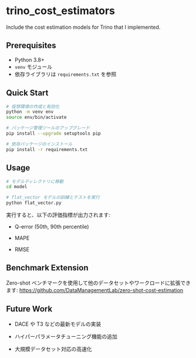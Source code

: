 # trino_cost_estimators

Include the cost estimation models for Trino that I implemented.

## Prerequisites

- Python 3.8+  
- `venv` モジュール  
- 依存ライブラリは `requirements.txt` を参照

## Quick Start

```bash
# 仮想環境の作成と有効化
python -m venv env
source env/bin/activate

# パッケージ管理ツールのアップグレード
pip install --upgrade setuptools pip

# 依存パッケージのインストール
pip install -r requirements.txt
```

## Usage
```bash
# モデルディレクトリに移動
cd model

# flat_vector モデルの訓練とテストを実行
python flat_vector.py
```

実行すると、以下の評価指標が出力されます:

- Q-error (50th, 90th percentile)

- MAPE

- RMSE

## Benchmark Extension
Zero-shot ベンチマークを使用して他のデータセットやワークロードに拡張できます:
https://github.com/DataManagementLab/zero-shot-cost-estimation

## Future Work
- DACE や T3 などの最新モデルの実装

- ハイパーパラメータチューニング機能の追加

- 大規模データセット対応の高速化
